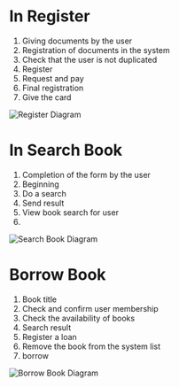 # In Register
1. Giving documents by the user
2. Registration of documents in the system
3. Check that the user is not duplicated
4. Register
5. Request and pay
6. Final registration
7. Give the card

![Register Diagram](https://s4.uupload.ir/files/6_z01s.jpg)



# In Search Book
1. Completion of the form by the user
2. Beginning
3. Do a search
4. Send result
5. View book search for user
6. 
![Search Book Diagram](https://s4.uupload.ir/files/7_i1xp.jpg)


# Borrow Book
1. Book title
2. Check and confirm user membership
3. Check the availability of books
4. Search result
5. Register a loan
6. Remove the book from the system list
7. borrow

![Borrow Book Diagram](https://s4.uupload.ir/files/8_pki0.jpg)

